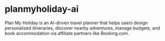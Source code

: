 # planmyholiday-ai
Plan My Holiday is an AI-driven travel planner that helps users design personalized itineraries, discover nearby adventures, manage budgets, and book accommodation via affiliate partners like Booking.com.

